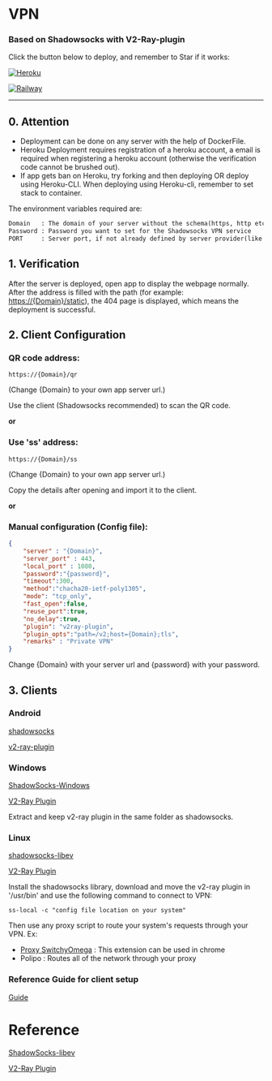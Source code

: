 # VPN
### Based on Shadowsocks with V2-Raу-plugin

Click the button below to deploy, and remember to Star if it works:

[![Heroku](https://www.herokucdn.com/deploy/button.png)](https://heroku.com/deploy)

[![Railway](https://railway.app/button.svg)](https://railway.app/new/template/zN4vrb)

---

## 0. Attention

- Deployment can be done on any server with the help of DockerFile. 
- Heroku Deployment requires registration of a heroku account, a email is required when registering a heroku account (otherwise the verification code cannot be brushed out). 
- If app gets ban on Heroku, try forking and then deploying OR deploy using Heroku-CLI. When deploying using Heroku-cli, remember to set stack to container.

The environment variables required are:
```txt
Domain   : The domain of your server without the schema(https, http etc). Ex: test.com, not https://test.com
Password : Password you want to set for the Shadowsocks VPN service
PORT	 : Server port, if not already defined by server provider(like Heroku,Railway provides)
```

## 1. Verification

After the server is deployed, open app to display the webpage normally. After the address is filled with the path (for example: <https://{Domain}/static>), the 404 page is displayed, which means the deployment is successful.

## 2. Client Configuration

### QR code address: 
``` 
https://{Domain}/qr 
```

(Change {Domain} to your own app server url.)

Use the client (Shadowsocks recommended) to scan the QR code.

**or**

### Use 'ss' address: 
```
https://{Domain}/ss
```
(Change {Domain} to your own app server url.)

Copy the details after opening and import it to the client.

**or**

### Manual configuration (Config file):

```json
{
	"server" : "{Domain}",
	"server_port" : 443,
	"local_port" : 1080,
	"password":"{password}",
	"timeout":300,
	"method":"chacha20-ietf-poly1305",
	"mode": "tcp_only",
	"fast_open":false,
	"reuse_port":true,
	"no_delay":true,
	"plugin": "v2raу-plugin",
	"plugin_opts":"path=/v2;host={Domain};tls",
	"remarks" : "Private VPN"
}
```
Change {Domain} with your server url and {password} with your password.

## 3. Clients

### Android 

[shadowsocks](https://play.google.com/store/apps/details?id=com.github.shadowsocks&hl=en_IN&gl=US)

[v2-raу-plugin](http://bit.ly/3g5QjkP)

### Windows

[ShadowSocks-Windows](https://github.com/shadowsocks/shadowsocks-windows/releases/download/4.4.1.0/Shadowsocks-4.4.1.0.zip)

[V2-Raу Plugin](http://bit.ly/3Ew0pER)

Extract and keep v2-raу plugin in the same folder as shadowsocks.

### Linux

[shadowsocks-libev](https://github.com/shadowsocks/shadowsocks-libev)

[V2-Raу Plugin](http://bit.ly/3Ah7O8B)

Install the shadowsocks library, download and move the v2-raу plugin in '/usr/bin' and use the following command to connect to VPN:
```
ss-local -c "config file location on your system"
```
Then use any proxy script to route your system's requests through your VPN.
Ex:
- [Proxy SwitchyOmega](https://chrome.google.com/webstore/detail/proxy-switchyomega/padekgcemlokbadohgkifijomclgjgif?hl=en) : This extension can be used in chrome
- Polipo : Routes all of the network through your proxy

### Reference Guide for client setup
[Guide](https://zhaorengui.github.io/network/software/2018/08/10/shadowsocks-switchyOmega-en/)

# Reference

[ShadowSocks-libev](https://hub.docker.com/r/shadowsocks/shadowsocks-libev)

[V2-Ray Plugin](http://bit.ly/3tyt2uJ)

